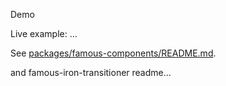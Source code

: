 Demo

Live example: ...

See [packages/famous-components/README.md](packages/famous-components/README.md).

and famous-iron-transitioner readme...


